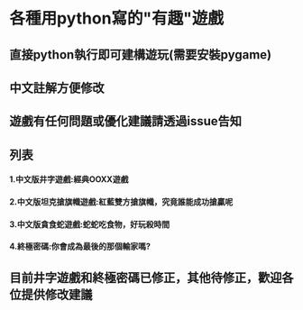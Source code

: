 # 各種用python寫的"有趣"遊戲
## 直接python執行即可建構遊玩(需要安裝pygame)
## 中文註解方便修改
## 遊戲有任何問題或優化建議請透過issue告知

## 列表
#### 1.中文版井字遊戲:經典OOXX遊戲
#### 2.中文版坦克搶旗幟遊戲:紅藍雙方搶旗幟，究竟誰能成功搶贏呢
#### 3.中文版貪食蛇遊戲:蛇蛇吃食物，好玩殺時間
#### 4.終極密碼:你會成為最後的那個輸家嗎?

## 目前井字遊戲和終極密碼已修正，其他待修正，歡迎各位提供修改建議

